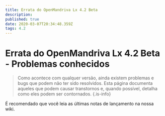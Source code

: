 ```yaml
---
title: Errata do OpenMandriva Lx 4.2 Beta
description: 
published: true
date: 2020-03-07T20:34:48.359Z
tags: 4.2
---
```


# Errata do OpenMandriva Lx 4.2 Beta - Problemas conhecidos
> Como acontece com qualquer versão, ainda existem problemas e bugs que podem não ter sido resolvidos. Esta página documenta aqueles que podem causar transtornos e, quando possível, detalha como eles podem ser contornados.
{.is-info}


É recomendado que você leia as últimas notas de lançamento na nossa wiki.
